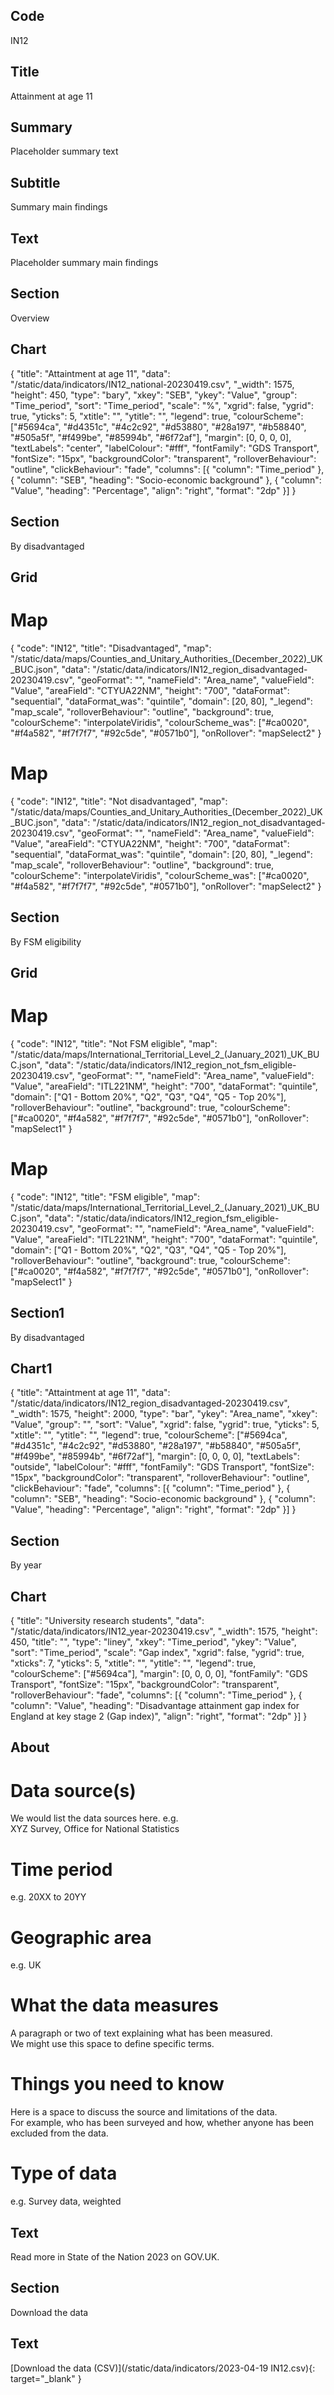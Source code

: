 ## Code
IN12

## Title
Attainment at age 11

## Summary
Placeholder summary text

## Subtitle
Summary main findings

## Text
Placeholder summary main findings

## Section
Overview

## Chart
{ "title": "Attaintment at age 11", "data": "/static/data/indicators/IN12_national-20230419.csv", "_width": 1575, "height": 450, "type": "bary", "xkey": "SEB", "ykey": "Value", "group": "Time_period", "sort": "Time_period", "scale": "%", "xgrid": false, "ygrid": true, "yticks": 5, "xtitle": "", "ytitle": "", "legend": true, "colourScheme": ["#5694ca", "#d4351c", "#4c2c92", "#d53880", "#28a197", "#b58840", "#505a5f", "#f499be", "#85994b", "#6f72af"], "margin": [0, 0, 0, 0], "textLabels": "center", "labelColour": "#fff", "fontFamily": "GDS Transport", "fontSize": "15px", "backgroundColor": "transparent", "rolloverBehaviour": "outline", "clickBehaviour": "fade", "columns": [{ "column": "Time_period" }, { "column": "SEB", "heading": "Socio-economic background" }, { "column": "Value", "heading": "Percentage", "align": "right", "format": "2dp" }] }

## Section
By disadvantaged

## Grid
# Map
{ "code": "IN12", "title": "Disadvantaged", "map": "/static/data/maps/Counties_and_Unitary_Authorities_(December_2022)_UK_BUC.json", "data": "/static/data/indicators/IN12_region_disadvantaged-20230419.csv", "geoFormat": "", "nameField": "Area_name", "valueField": "Value", "areaField": "CTYUA22NM", "height": "700", "dataFormat": "sequential", "dataFormat_was": "quintile", "domain": [20, 80], "_legend": "map_scale", "rolloverBehaviour": "outline", "background": true, "colourScheme": "interpolateViridis", "colourScheme_was": ["#ca0020", "#f4a582", "#f7f7f7", "#92c5de", "#0571b0"], "onRollover": "mapSelect2" }

# Map
{ "code": "IN12", "title": "Not disadvantaged", "map": "/static/data/maps/Counties_and_Unitary_Authorities_(December_2022)_UK_BUC.json", "data": "/static/data/indicators/IN12_region_not_disadvantaged-20230419.csv", "geoFormat": "", "nameField": "Area_name", "valueField": "Value", "areaField": "CTYUA22NM", "height": "700", "dataFormat": "sequential", "dataFormat_was": "quintile", "domain": [20, 80], "_legend": "map_scale", "rolloverBehaviour": "outline", "background": true, "colourScheme": "interpolateViridis", "colourScheme_was": ["#ca0020", "#f4a582", "#f7f7f7", "#92c5de", "#0571b0"], "onRollover": "mapSelect2" }

## Section
By FSM eligibility

## Grid
# Map
{ "code": "IN12", "title": "Not FSM eligible", "map": "/static/data/maps/International_Territorial_Level_2_(January_2021)_UK_BUC.json", "data": "/static/data/indicators/IN12_region_not_fsm_eligible-20230419.csv", "geoFormat": "", "nameField": "Area_name", "valueField": "Value", "areaField": "ITL221NM", "height": "700", "dataFormat": "quintile", "domain": ["Q1 - Bottom 20%", "Q2", "Q3", "Q4", "Q5 - Top 20%"], "rolloverBehaviour": "outline", "background": true, "colourScheme": ["#ca0020", "#f4a582", "#f7f7f7", "#92c5de", "#0571b0"], "onRollover": "mapSelect1" }

# Map
{ "code": "IN12", "title": "FSM eligible", "map": "/static/data/maps/International_Territorial_Level_2_(January_2021)_UK_BUC.json", "data": "/static/data/indicators/IN12_region_fsm_eligible-20230419.csv", "geoFormat": "", "nameField": "Area_name", "valueField": "Value", "areaField": "ITL221NM", "height": "700", "dataFormat": "quintile", "domain": ["Q1 - Bottom 20%", "Q2", "Q3", "Q4", "Q5 - Top 20%"], "rolloverBehaviour": "outline", "background": true, "colourScheme": ["#ca0020", "#f4a582", "#f7f7f7", "#92c5de", "#0571b0"], "onRollover": "mapSelect1" }

## Section1
By disadvantaged

## Chart1
{ "title": "Attaintment at age 11", "data": "/static/data/indicators/IN12_region_disadvantaged-20230419.csv", "_width": 1575, "height": 2000, "type": "bar", "ykey": "Area_name", "xkey": "Value", "group": "", "sort": "Value", "xgrid": false, "ygrid": true, "yticks": 5, "xtitle": "", "ytitle": "", "legend": true, "colourScheme": ["#5694ca", "#d4351c", "#4c2c92", "#d53880", "#28a197", "#b58840", "#505a5f", "#f499be", "#85994b", "#6f72af"], "margin": [0, 0, 0, 0], "textLabels": "outside", "labelColour": "#fff", "fontFamily": "GDS Transport", "fontSize": "15px", "backgroundColor": "transparent", "rolloverBehaviour": "outline", "clickBehaviour": "fade", "columns": [{ "column": "Time_period" }, { "column": "SEB", "heading": "Socio-economic background" }, { "column": "Value", "heading": "Percentage", "align": "right", "format": "2dp" }] }

## Section
By year

## Chart
{ "title": "University research students", "data": "/static/data/indicators/IN12_year-20230419.csv", "_width": 1575, "height": 450, "title": "", "type": "liney", "xkey": "Time_period", "ykey": "Value", "sort": "Time_period", "scale": "Gap index", "xgrid": false, "ygrid": true, "xticks": 7, "yticks": 5, "xtitle": "", "ytitle": "", "legend": true, "colourScheme": ["#5694ca"], "margin": [0, 0, 0, 0], "fontFamily": "GDS Transport", "fontSize": "15px", "backgroundColor": "transparent", "rolloverBehaviour": "fade", "columns": [{ "column": "Time_period" }, { "column": "Value", "heading": "Disadvantage attainment gap index for England at key stage 2 (Gap index)", "align": "right", "format": "2dp" }] }

## About
# Data source(s)
We would list the data sources here. e.g.<br>
XYZ Survey, Office for National Statistics

# Time period
e.g. 20XX to 20YY

# Geographic area
e.g. UK

# What the data measures
A paragraph or two of text explaining what has been measured.<br>
We might use this space to define specific terms.

# Things you need to know
Here is a space to discuss the source and limitations of the data.<br>
For example, who has been surveyed and how, whether anyone has been excluded from the data.

# Type of data
e.g. Survey data, weighted

## Text
Read more in State of the Nation 2023 on GOV.UK.

## Section
Download the data

## Text
[Download the data (CSV)](/static/data/indicators/2023-04-19 IN12.csv){: target="_blank" }
